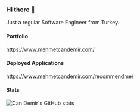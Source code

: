 ### Hi there 👋
Just a regular Software Engineer from Turkey.

#### Portfolio
https://www.mehmetcandemir.com/

#### Deployed Applications
https://www.mehmetcandemir.com/recommendme/

#### Stats 
![Can Demir's GitHub stats](https://github-readme-stats.vercel.app/api?username=mcandemir&show_icons=true&theme=radical\&rank_icon=percentile)


